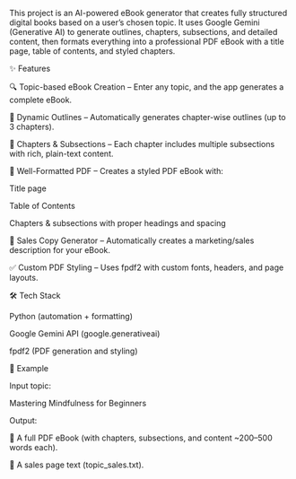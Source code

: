 This project is an AI-powered eBook generator that creates fully structured digital books based on a user’s chosen topic. It uses Google Gemini (Generative AI) to generate outlines, chapters, subsections, and detailed content, then formats everything into a professional PDF eBook with a title page, table of contents, and styled chapters.

✨ Features

🔍 Topic-based eBook Creation – Enter any topic, and the app generates a complete eBook.

📑 Dynamic Outlines – Automatically generates chapter-wise outlines (up to 3 chapters).

📝 Chapters & Subsections – Each chapter includes multiple subsections with rich, plain-text content.

📖 Well-Formatted PDF – Creates a styled PDF eBook with:

Title page

Table of Contents

Chapters & subsections with proper headings and spacing

🛒 Sales Copy Generator – Automatically creates a marketing/sales description for your eBook.

✅ Custom PDF Styling – Uses fpdf2 with custom fonts, headers, and page layouts.

🛠️ Tech Stack

Python (automation + formatting)

Google Gemini API (google.generativeai)

fpdf2 (PDF generation and styling)

🚀 Example

Input topic:

Mastering Mindfulness for Beginners


Output:

📘 A full PDF eBook (with chapters, subsections, and content ~200–500 words each).

🛒 A sales page text (topic_sales.txt).
